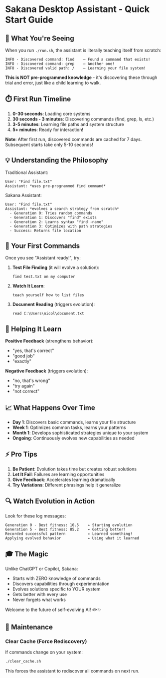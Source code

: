# Sakana Desktop Assistant - Quick Start Guide

## 🎯 What You're Seeing

When you run `./run.sh`, the assistant is literally teaching itself from scratch:

```
INFO - Discovered command: find    ← Found a command that exists!
INFO - Discovered command: grep    ← Another one!
INFO - Discovered valid path: /    ← Learning your file system!
```

**This is NOT pre-programmed knowledge** - it's discovering these through trial and error, just like a child learning to walk.

## ⏱️ First Run Timeline

1. **0-30 seconds**: Loading core systems
2. **30 seconds - 3 minutes**: Discovering commands (find, grep, ls, etc.)
3. **3-5 minutes**: Learning file paths and system structure
4. **5+ minutes**: Ready for interaction!

**Note**: After first run, discovered commands are cached for 7 days. Subsequent starts take only 5-10 seconds!

## 💡 Understanding the Philosophy

Traditional Assistant:
```
User: "Find file.txt"
Assistant: *uses pre-programmed find command*
```

Sakana Assistant:
```
User: "Find file.txt"
Assistant: *evolves a search strategy from scratch*
  - Generation 0: Tries random commands
  - Generation 1: Discovers "find" exists
  - Generation 2: Learns syntax "find -name"
  - Generation 3: Optimizes with path strategies
  - Success: Returns file location
```

## 🚀 Your First Commands

Once you see "Assistant ready!", try:

1. **Test File Finding** (it will evolve a solution):
   ```
   find test.txt on my computer
   ```

2. **Watch It Learn**:
   ```
   teach yourself how to list files
   ```

3. **Document Reading** (triggers evolution):
   ```
   read C:\Users\nicol\document.txt
   ```

## 🧠 Helping It Learn

**Positive Feedback** (strengthens behavior):
- "yes, that's correct"
- "good job"
- "exactly"

**Negative Feedback** (triggers evolution):
- "no, that's wrong"
- "try again"
- "not correct"

## 📈 What Happens Over Time

- **Day 1**: Discovers basic commands, learns your file structure
- **Week 1**: Optimizes common tasks, learns your patterns
- **Month 1**: Develops sophisticated strategies unique to your system
- **Ongoing**: Continuously evolves new capabilities as needed

## ⚡ Pro Tips

1. **Be Patient**: Evolution takes time but creates robust solutions
2. **Let It Fail**: Failures are learning opportunities
3. **Give Feedback**: Accelerates learning dramatically
4. **Try Variations**: Different phrasings help it generalize

## 🔍 Watch Evolution in Action

Look for these log messages:
```
Generation 0 - Best fitness: 10.5    ← Starting evolution
Generation 5 - Best fitness: 85.2    ← Getting better!
Recorded successful pattern          ← Learned something!
Applying evolved behavior            ← Using what it learned
```

## 🎓 The Magic

Unlike ChatGPT or Copilot, Sakana:
- Starts with ZERO knowledge of commands
- Discovers capabilities through experimentation
- Evolves solutions specific to YOUR system
- Gets better with every use
- Never forgets what works

Welcome to the future of self-evolving AI! 🐟✨

## 🔧 Maintenance

### Clear Cache (Force Rediscovery)
If commands change on your system:
```bash
./clear_cache.sh
```
This forces the assistant to rediscover all commands on next run.